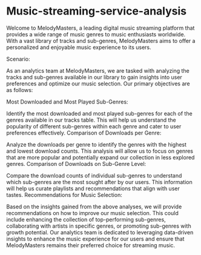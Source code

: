 # Music-streaming-service-analysis

Welcome to MelodyMasters, a leading digital music streaming platform that provides a wide range of music genres to music enthusiasts worldwide. With a vast library of tracks and sub-genres, MelodyMasters aims to offer a personalized and enjoyable music experience to its users.

Scenario:

As an analytics team at MelodyMasters, we are tasked with analyzing the tracks and sub-genres available in our library to gain insights into user preferences and optimize our music selection. Our primary objectives are as follows:

Most Downloaded and Most Played Sub-Genres:

Identify the most downloaded and most played sub-genres for each of the genres available in our tracks table. This will help us understand the popularity of different sub-genres within each genre and cater to user preferences effectively.
Comparison of Downloads per Genre:

Analyze the downloads per genre to identify the genres with the highest and lowest download counts. This analysis will allow us to focus on genres that are more popular and potentially expand our collection in less explored genres.
Comparison of Downloads on Sub-Genre Level:

Compare the download counts of individual sub-genres to understand which sub-genres are the most sought after by our users. This information will help us curate playlists and recommendations that align with user tastes.
Recommendations for Music Selection:

Based on the insights gained from the above analyses, we will provide recommendations on how to improve our music selection. This could include enhancing the collection of top-performing sub-genres, collaborating with artists in specific genres, or promoting sub-genres with growth potential.
Our analytics team is dedicated to leveraging data-driven insights to enhance the music experience for our users and ensure that MelodyMasters remains their preferred choice for streaming music.
